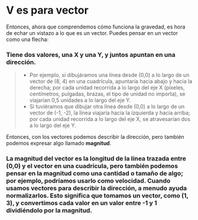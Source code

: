 # V es para vector
Entonces, ahora que comprendemos cómo funciona la gravedad, es hora de echar un vistazo a lo que es un vector. Puedes pensar en un vector como una flecha:

### Tiene dos valores, una X y una Y, y juntos apuntan en una dirección. 

>- Por ejemplo, si dibujáramos una línea desde (0,0) a lo largo de un vector de (8, 4) en una cuadrícula, apuntaría hacia abajo y hacia la derecha; por cada unidad recorrida a lo largo del eje X (píxeles, centímetros, pulgadas, brazas, el tipo de unidad no importa), se viajarían 0,5 unidades a lo largo del eje Y.
>- Si tuviéramos que dibujar otra línea desde (0,0) a lo largo de un vector de (-1, -2), la línea viajaría hacia la izquierda y hacia arriba; por cada unidad recorrida a lo largo del eje X, se atravesarían dos a lo largo del eje Y.

Entonces, con los vectores podemos describir la dirección, pero también podemos expresar algo llamado **magnitud**. 

### La magnitud del vector es la longitud de la línea trazada entre (0,0) y el vector en una cuadrícula, pero también podemos pensar en la magnitud como una cantidad o tamaño de algo; por ejemplo, podríamos usarlo como velocidad. Cuando usamos vectores para describir la dirección, a menudo ayuda normalizarlos. Esto significa que tomamos un vector, como (1, 3), y convertimos cada valor en un valor entre -1 y 1 dividiéndolo por la magnitud.
<!--stackedit_data:
eyJoaXN0b3J5IjpbLTc0NDc0NzEyMywxNjM4OTk1OTcyXX0=
-->